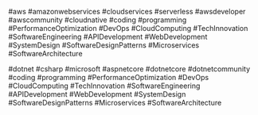 #aws #amazonwebservices #cloudservices #serverless #awsdeveloper #awscommunity #cloudnative #coding #programming #PerformanceOptimization #DevOps #CloudComputing #TechInnovation #SoftwareEngineering #APIDevelopment #WebDevelopment #SystemDesign #SoftwareDesignPatterns #Microservices #SoftwareArchitecture



#dotnet #csharp #microsoft #aspnetcore #dotnetcore #dotnetcommunity #coding #programming #PerformanceOptimization #DevOps #CloudComputing #TechInnovation #SoftwareEngineering #APIDevelopment #WebDevelopment #SystemDesign #SoftwareDesignPatterns #Microservices #SoftwareArchitecture




